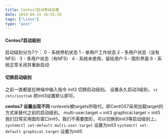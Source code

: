 ```yaml
---
title: Centos7启动等级设置
date: 2019-04-15 16:55:19
tags: ["Linux"]
type: "post"
---
```


#### Centos7启动级别
启动级别分为7个：
0 - 系统停机状态
1 - 单用户工作状态
2 - 多用户状态（没有NFS）
3 - 多用户状态（有NFS）
4 - 系统未使用，留给用户
5 - 图形界面
6 - 系统正常关闭并重新启动

#### 切换启动级别
之前一直都是在种端中输入指令 init3 切换启动级别。
设置永久启动3级别， `vi /etc/inittab`  把init3设置默认即可。

**centos7 设置出现不同**
runlevels被targets所取代，即CentOS7采用加载target的方式来替代之前的启动级别。
multi-user.target  = init3
graphical.target    = init5
我们日常实用图形窗口init5，我们不需要图形，可以切换到init3等启动级别上。
`systemctl set-default multi-user.target`  设置为init3 
`systemctl set-default graphical.target` 设置为init5
